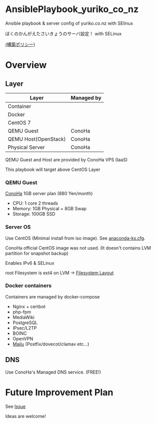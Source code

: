 # AnsiblePlaybook_yuriko_co_nz
Ansible playbook &amp; server config of yuriko.co.nz with SElinux

ぼくのかんがえたさいきょうのサーバ設定！ with SELinux

[(構築ポリシー)](docs/Policy.md)

# Overview

## Layer
| Layer                | Managed by |
| -------------------- | ---------- |
| Container            | |
| Docker               | |
| CentOS 7             | |
| QEMU Guest           | ConoHa     |
| QEMU Host(OpenStack) | ConoHa     |
| Physical Server      | ConoHa     |

QEMU Guest and Host are provided by ConoHa VPS (IaaS)

This playbook will target above CentOS Layer

### QEMU Guest
[ConoHa](https://www.conoha.jp/conoha/) 1GB server plan (880 Yen/month)

* CPU: 1 core 2 threads
* Memory: 1GB Physical + 8GB Swap
* Storage: 100GB SSD

### Server OS
Use CentOS (Minimal install from iso image). See [anaconda-ks.cfg](anaconda-ks.cfg).

ConoHa official CentOS image was not used. (It doesn't contains LVM partition for snapshot backup)

Enables IPv6 & SELinux

root Filesystem is ext4 on LVM -> [Filesystem Layout](tasks/filesystem.yml)

### Docker containers

Containers are managed by docker-compose

* Nginx + certbot
* php-fpm
* MediaWiki
* PostgreSQL
* IPsec/L2TP
* BOINC
* OpenVPN
* [Mailu](https://github.com/Mailu/Mailu) (Postfix/dovecot/clamav etc...)

## DNS
Use ConoHa's Managed DNS service. (FREE!)

# Future Improvement Plan
See [Issue](https://github.com/IchikawaYukko/AnsiblePlaybook_yuriko_co_nz/issues)

Ideas are welcome!
